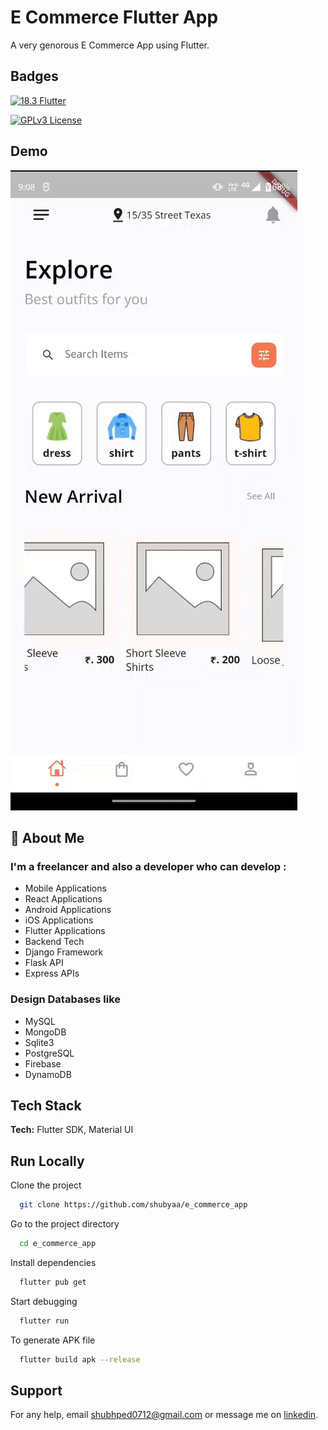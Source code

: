 
# E Commerce Flutter App

A very genorous E Commerce App using Flutter.


## Badges


[![18.3 Flutter](https://img.shields.io/badge/Flutter-)](https://choosealicense.com/licenses/mit/)

[![GPLv3 License](https://img.shields.io/badge/minified%20size-6.65%20kB-informational)](https://opensource.org/licenses/)
    
## Demo

[![Video](https://github.com/shubyaa/e_commerce_app/blob/master/output/output.gif)](https://flutter.dev/)

## 🚀 About Me
### I'm a freelancer and also a developer who can develop :
- Mobile Applications
- React Applications
- Android Applications
- iOS Applications
- Flutter Applications
- Backend Tech
- Django Framework
- Flask API
- Express APIs

### Design Databases like
- MySQL
- MongoDB
- Sqlite3
- PostgreSQL
- Firebase
- DynamoDB


## Tech Stack

**Tech:** Flutter SDK, Material UI


## Run Locally

Clone the project

```bash
  git clone https://github.com/shubyaa/e_commerce_app
```

Go to the project directory

```bash
  cd e_commerce_app
```

Install dependencies

```bash
  flutter pub get
```

Start debugging

```bash
  flutter run
```

To generate APK file

```bash
  flutter build apk --release
```


## Support

For any help, email shubhped0712@gmail.com or message me on [linkedin](https://www.linkedin.com/in/shubham-pednekar-573369213).


